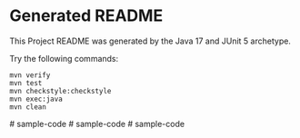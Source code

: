 # Generated README

This Project README was generated by the Java 17 and JUnit 5 archetype.

Try the following commands:

```
mvn verify
mvn test
mvn checkstyle:checkstyle
mvn exec:java
mvn clean
```
#   s a m p l e - c o d e  
 #   s a m p l e - c o d e  
 #   s a m p l e - c o d e  
 